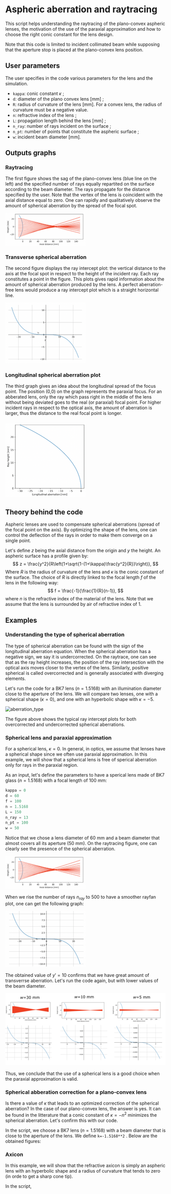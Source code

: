 # Aspheric aberration and raytracing

This script helps understanding the raytracing of the plano-convex aspheric lenses, the motivation of the use of the paraxial approximation and how to choose the right conic constant for the lens design.

Note that this code is limited to incident collimated beam while supposing that the aperture stop is placed at the plano-convex lens position. 

## User parameters

The user specifies in the code various parameters for the lens and the simulation.

- `kappa`: conic constant $\kappa$ ;
- `d`: diameter of the plano convex lens [mm] ;
- `R`: radius of curvature of the lens [mm]. For a convex lens, the radius of curvature must be a negative value.
- `n`: refractive index of the lens ;
- `L`: propagation length behind the lens [mm] ;
- `n_ray`: number of rays incident on the surface ;
- `n_pt`: number of points that constitute the aspheric surface ;
- `w`: incident beam diameter [mm].



## Outputs graphs

### Raytracing

The first figure shows the sag of the plano-convex lens (blue line on the left) and the specified number of rays equally repartited on the surface according to the beam diameter. The rays propagate for the distance specified by the user. Note that the vertex of the lens is coincident with the axial distance equal to zero. One can rapidly and qualitatively observe the amount of spherical aberration by the spread of the focal spot.

<img src="images/raytracing_spheric.png" alt="raytracing_spheric" width="50%" />



### Transverse spherical aberration

The second figure displays the ray intercept plot: the vertical distance to the axis at the focal spot in respect to the height of the incident ray. Each ray constitutes a point in the figure. This plots gives rapid information about the amount of spherical aberration produced by the lens. A perfect aberration-free lens would produce a ray intercept plot which is a straight horizontal line. 

<img src="images/rayfanplot.png" alt="rayfanplot" width="50%" />

### Longitudinal spherical aberration plot

The third graph gives an idea about the longitudinal spread of the focus point. The position (0,0) on the graph represents the paraxial focus. For an abberated lens, only the ray which pass right in the middle of the lens without being deviated goes to the real (or paraxial) focal point. For higher incident rays in respect to the optical axis, the amount of aberration is larger, thus the distance to the real focal point is longer.

### <img src="images/longitudinal_aberration.png" alt="longitudinal_aberration" width="50%" /> 

## Theory behind the code

Aspheric lenses are used to compensate spherical aberrations (spread of the focal point on the axis). By optimizing the shape of the lens, one can control the deflection of the rays in order to make them converge on a single point. 

Let's define $z$ being the axial distance from the origin and $y$ the height. An aspheric surface has a profile given by:
$$
z = \frac{y^2}{R\left(1+\sqrt{1-(1+\kappa)\frac{y^2}{R}}\right)},
$$
Where $R$ is the radius of curvature of the lens and $\kappa$ is the conic constant of the surface. The choice of $R$ is directly linked to the focal length $f$ of the lens in the following way:
$$
f = \frac{-1}{\frac{1}{R}(n-1)},
$$
where $n$ is the refractive index of the material of the lens. Note that we assume that the lens is surrounded by air of refractive index of 1. 



## Examples

### Understanding the type of spherical aberration

The type of spherical aberration can be found with the sign of the longitudinal aberration equation. When the spherical aberration has a negative sign, we say it is undercorrected. On the raytrace, one can see that as the ray height increases, the position of the ray intersection with the optical axis moves closer to the vertex of the lens. Similarly, positive spherical is called overcorrected and is generally associated with diverging elements. 

Let's run the code for a BK7 lens ($n=1.5168$) with an illumination diameter close to the aperture of the lens. We will compare two lenses, one with a spherical shape ($\kappa=0$), and one with an hyperbolic shape with $\kappa=-5$. 

<img src="images/aberration_type.png" alt="aberration_type" width="70%" />

The figure above shows the typical ray intercept plots for both overcorrected and undercorrected spherical aberrations. 

### Spherical lens and paraxial approximation

For a spherical lens, $\kappa=0$. In general, in optics, we assume that lenses have a spherical shape since we often use paraxial approximation. In this example, we will show that a spherical lens is free of sperical aberration only for rays in the paraxial region. 

As an input, let's define the parameters to have a sperical lens made of BK7 glass ($n=1.5168$) with a focal length of 100 mm:

```python
kappa = 0
d = 60
f = 100
n = 1.5168
L = 150
n_ray = 13
n_pt = 100
w = 50
```

Notice that we chose a lens diameter of 60 mm and a beam diameter that almost covers all its aperture (50 mm). On the raytracing figure, one can clearly see the presence of the spherical aberration.

<img src="images/raytracing_spheric.png" alt="raytracing_spheric" width="50%" />



When we rise the number of rays $n_{ray}$ to 500 to have a smoother rayfan plot, one can get the following graph:

<img src="images/rayfanplot_spheric.png" alt="rayfanplot_spheric" width="50%" /> 

The obtained value of $y'=10$ confirms that we have great amount of transverrse aberration. Let's run the code again, but with lower values of the beam diameter.

<img src="images/spheric_beam_diameter.png" width="100%"  />

Thus, we conclude that the use of a spherical lens is a good choice when the paraxial approximation is valid.

### Spherical abberation correction for a plano-convex lens

Is there a value of $\kappa$ that leads to an optimized correction of the spherical aberration? In the case of our plano-convex lens, the answer is yes. It can be found in the litterature that a conic constant of $\kappa = -n^2$ minimizes the spherical aberration. Let's confirm this with our code.

In the script, we choose a BK7 lens ($n=1.5168$) with a beam diameter that is close to the aperture of the lens. We define `k=-1.5168**2` . Below are the obtained figures:

### Axicon

In this example, we will show that the refractive axicon is simply an aspheric lens with an hyperbolic shape and a radius of curvature that tends to zero (in orde to get a sharp cone tip). 

In the script, 

